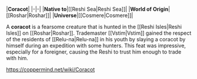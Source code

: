 |**Coracot**|
|-|-|
|**Native to**|[[Reshi Sea\|Reshi Sea]]|
|**World of Origin**|[[Roshar\|Roshar]]|
|**Universe**|[[Cosmere\|Cosmere]]|

A **coracot** is a fearsome creature that is hunted in the [[Reshi Isles\|Reshi Isles]] on [[Roshar\|Roshar]].
Trademaster [[Vstim\|Vstim]] gained the respect of the residents of [[Relu-na\|Relu-na]] in his youth by slaying a coracot by himself during an expedition with some hunters. This feat was impressive, especially for a foreigner, causing the Reshi to trust him enough to trade with him.



https://coppermind.net/wiki/Coracot